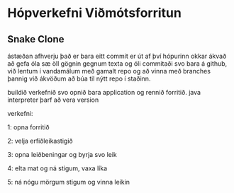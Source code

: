 # Hópverkefni Viðmótsforritun
## Snake Clone

ástæðan afhverju það er bara eitt commit er út af því hópurinn okkar ákvað að gefa óla sæ öll gögnin gegnum texta og óli commitaði svo bara á github, við lentum í vandamálum með gamalt repo og að vinna með branches þannig við ákvöðum að búa til nýtt repo í staðinn.



buildið verkefnið svo opnið bara application og rennið forritið. java interpreter þarf að vera version 

verkefni:

1:
opna forritið

2:
velja erfiðleikastigið 

3:
opna leiðbeningar og byrja svo
leik

4:
elta mat og ná stigum, vaxa líka

5:
ná nógu mörgum stigum og vinna
leikin


